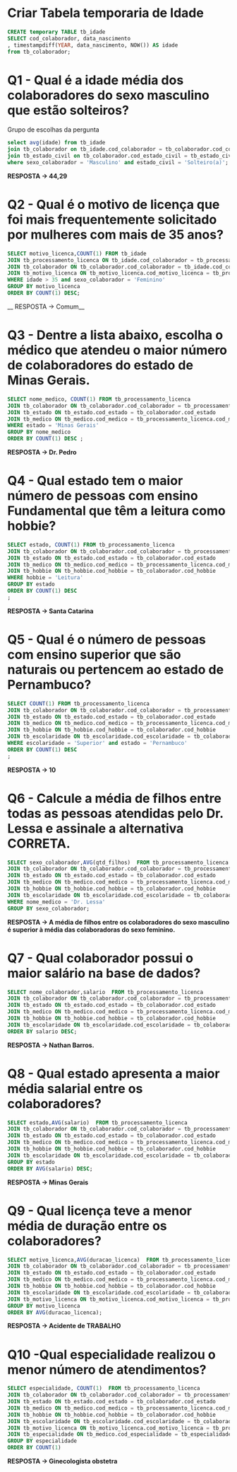 # Criar Tabela temporaria de Idade
```SQL
CREATE temporary TABLE tb_idade
SELECT cod_colaborador, data_nascimento
, timestampdiff(YEAR, data_nascimento, NOW()) AS idade
from tb_colaborador;
```

# Q1 - Qual é a idade média dos colaboradores do sexo masculino que estão solteiros?
Grupo de escolhas da pergunta

```SQL
select avg(idade) from tb_idade
join tb_colaborador on tb_idade.cod_colaborador = tb_colaborador.cod_colaborador
join tb_estado_civil on tb_colaborador.cod_estado_civil = tb_estado_civil.cod_estado_civil
where sexo_colaborador = 'Masculino' and estado_civil = 'Solteiro(a)';
```

__RESPOSTA -> 44,29__


# Q2 - Qual é o motivo de licença que foi mais frequentemente solicitado por mulheres com mais de 35 anos?

```SQL
SELECT motivo_licenca,COUNT(1) FROM tb_idade
JOIN tb_processamento_licenca ON tb_idade.cod_colaborador = tb_processamento_licenca.cod_colaborador
JOIN tb_colaborador ON tb_colaborador.cod_colaborador = tb_idade.cod_colaborador
JOIN tb_motivo_licenca ON tb_motivo_licenca.cod_motivo_licenca = tb_processamento_licenca.cod_motivo_licenca
WHERE idade > 35 and sexo_colaborador = 'Feminino'
GROUP BY motivo_licenca 
ORDER BY COUNT(1) DESC;
```

__ RESPOSTA -> Comum__

# Q3 - Dentre a lista abaixo, escolha o médico que atendeu o maior número de colaboradores do estado de Minas Gerais.

```SQL
SELECT nome_medico, COUNT(1) FROM tb_processamento_licenca
JOIN tb_colaborador ON tb_colaborador.cod_colaborador = tb_processamento_licenca.cod_colaborador
JOIN tb_estado ON tb_estado.cod_estado = tb_colaborador.cod_estado
JOIN tb_medico ON tb_medico.cod_medico = tb_processamento_licenca.cod_medico
WHERE estado = 'Minas Gerais'
GROUP BY nome_medico
ORDER BY COUNT(1) DESC ;
```

__RESPOSTA -> Dr. Pedro__

# Q4 - Qual estado tem o maior número de pessoas com ensino Fundamental que têm a leitura como hobbie?

```SQL
SELECT estado, COUNT(1) FROM tb_processamento_licenca
JOIN tb_colaborador ON tb_colaborador.cod_colaborador = tb_processamento_licenca.cod_colaborador
JOIN tb_estado ON tb_estado.cod_estado = tb_colaborador.cod_estado
JOIN tb_medico ON tb_medico.cod_medico = tb_processamento_licenca.cod_medico
JOIN tb_hobbie ON tb_hobbie.cod_hobbie = tb_colaborador.cod_hobbie
WHERE hobbie = 'Leitura'
GROUP BY estado
ORDER BY COUNT(1) DESC
;
```

__RESPOSTA -> Santa Catarina__

# Q5 - Qual é o número de pessoas com ensino superior que são naturais ou pertencem ao estado de Pernambuco?

```SQL
SELECT COUNT(1) FROM tb_processamento_licenca
JOIN tb_colaborador ON tb_colaborador.cod_colaborador = tb_processamento_licenca.cod_colaborador
JOIN tb_estado ON tb_estado.cod_estado = tb_colaborador.cod_estado
JOIN tb_medico ON tb_medico.cod_medico = tb_processamento_licenca.cod_medico
JOIN tb_hobbie ON tb_hobbie.cod_hobbie = tb_colaborador.cod_hobbie
JOIN tb_escolaridade ON tb_escolaridade.cod_escolaridade = tb_colaborador.cod_escolaridade
WHERE escolaridade = 'Superior' and estado = 'Pernambuco'
ORDER BY COUNT(1) DESC
;
```

__RESPOSTA -> 10__

# Q6 - Calcule a média de filhos entre todas as pessoas atendidas pelo Dr. Lessa e assinale a alternativa CORRETA.

```SQL
SELECT sexo_colaborador,AVG(qtd_filhos)  FROM tb_processamento_licenca
JOIN tb_colaborador ON tb_colaborador.cod_colaborador = tb_processamento_licenca.cod_colaborador
JOIN tb_estado ON tb_estado.cod_estado = tb_colaborador.cod_estado
JOIN tb_medico ON tb_medico.cod_medico = tb_processamento_licenca.cod_medico
JOIN tb_hobbie ON tb_hobbie.cod_hobbie = tb_colaborador.cod_hobbie
JOIN tb_escolaridade ON tb_escolaridade.cod_escolaridade = tb_colaborador.cod_escolaridade
WHERE nome_medico = 'Dr. Lessa'
GROUP BY sexo_colaborador;
```

__RESPOSTA -> A média de filhos entre os colaboradores do sexo masculino é superior à média das colaboradoras do sexo feminino.__

# Q7 - Qual colaborador possui o maior salário na base de dados?

```SQL
SELECT nome_colaborador,salario  FROM tb_processamento_licenca
JOIN tb_colaborador ON tb_colaborador.cod_colaborador = tb_processamento_licenca.cod_colaborador
JOIN tb_estado ON tb_estado.cod_estado = tb_colaborador.cod_estado
JOIN tb_medico ON tb_medico.cod_medico = tb_processamento_licenca.cod_medico
JOIN tb_hobbie ON tb_hobbie.cod_hobbie = tb_colaborador.cod_hobbie
JOIN tb_escolaridade ON tb_escolaridade.cod_escolaridade = tb_colaborador.cod_escolaridade
ORDER BY salario DESC;
```

__RESPOSTA -> Nathan Barros.__

# Q8 - Qual estado apresenta a maior média salarial entre os colaboradores?

```SQL
SELECT estado,AVG(salario)  FROM tb_processamento_licenca
JOIN tb_colaborador ON tb_colaborador.cod_colaborador = tb_processamento_licenca.cod_colaborador
JOIN tb_estado ON tb_estado.cod_estado = tb_colaborador.cod_estado
JOIN tb_medico ON tb_medico.cod_medico = tb_processamento_licenca.cod_medico
JOIN tb_hobbie ON tb_hobbie.cod_hobbie = tb_colaborador.cod_hobbie
JOIN tb_escolaridade ON tb_escolaridade.cod_escolaridade = tb_colaborador.cod_escolaridade
GROUP BY estado
ORDER BY AVG(salario) DESC;
```

__RESPOSTA -> Minas Gerais__

# Q9 - Qual licença teve a menor média de duração entre os colaboradores?

```SQL
SELECT motivo_licenca,AVG(duracao_licenca)  FROM tb_processamento_licenca
JOIN tb_colaborador ON tb_colaborador.cod_colaborador = tb_processamento_licenca.cod_colaborador
JOIN tb_estado ON tb_estado.cod_estado = tb_colaborador.cod_estado
JOIN tb_medico ON tb_medico.cod_medico = tb_processamento_licenca.cod_medico
JOIN tb_hobbie ON tb_hobbie.cod_hobbie = tb_colaborador.cod_hobbie
JOIN tb_escolaridade ON tb_escolaridade.cod_escolaridade = tb_colaborador.cod_escolaridade
JOIN tb_motivo_licenca ON tb_motivo_licenca.cod_motivo_licenca = tb_processamento_licenca.cod_motivo_licenca
GROUP BY motivo_licenca
ORDER BY AVG(duracao_licenca);
```

__RESPOSTA -> Acidente de TRABALHO__


# Q10 -Qual especialidade realizou o menor número de atendimentos?

```SQL
SELECT especialidade, COUNT(1)  FROM tb_processamento_licenca
JOIN tb_colaborador ON tb_colaborador.cod_colaborador = tb_processamento_licenca.cod_colaborador
JOIN tb_estado ON tb_estado.cod_estado = tb_colaborador.cod_estado
JOIN tb_medico ON tb_medico.cod_medico = tb_processamento_licenca.cod_medico
JOIN tb_hobbie ON tb_hobbie.cod_hobbie = tb_colaborador.cod_hobbie
JOIN tb_escolaridade ON tb_escolaridade.cod_escolaridade = tb_colaborador.cod_escolaridade
JOIN tb_motivo_licenca ON tb_motivo_licenca.cod_motivo_licenca = tb_processamento_licenca.cod_motivo_licenca
JOIN tb_especialidade ON tb_medico.cod_especialidade = tb_especialidade.cod_especialidade
GROUP BY especialidade
ORDER BY COUNT(1) 
```

__RESPOSTA -> Ginecologista obstetra__

